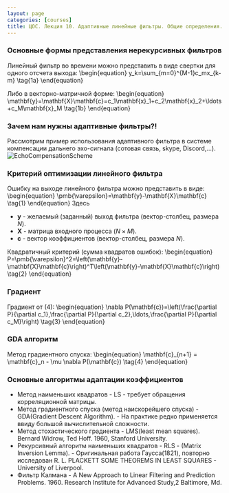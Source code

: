 ```yaml
---
layout: page
categories: [courses]
title: ЦОС. Лекция 10. Адаптивные линейные фильтры. Общие определения.
---
```


### Основные формы представления нерекурсивных фильтров

Линейный фильтр во времени можно представить в виде свертки для одного отсчета выхода:
\begin{equation}
y_k=\sum_{m=0}^{M-1}c_mx_{k-m} \tag{1a}
\end{equation}

Либо в векторно-матричной форме:
\begin{equation}
\mathbf{y}=\mathbf{X}\mathbf{c}=c_1\mathbf{x}_1+c_2\mathbf{x}_2+\ldots +c_M\mathbf{x}_M \tag{1b}
\end{equation}

### Зачем нам нужны адаптивные фильтры?!
Рассмотрим пример использования адаптивного фильтра в системе компенсации дальнего эхо-сигнала (сотовая связь, skype, Discord,...).
![EchoCompensationScheme](https://drive.google.com/uc?export=view&id=1JUDjNms5voS-LshRlNdYck4sScOl6Aqf)

### Критерий оптимизации линейного фильтра

Ошибку на выходе линейного фильтра можно представить в виде:
\begin{equation}
\pmb{\varepsilon}=\mathbf{y}-\mathbf{X}\mathbf{c} \tag{1}
\end{equation}
Здесь 
* $\mathbf{y}$ - желаемый (заданный) выход фильтра (вектор-столбец, размера $N$).
* $\mathbf{X}$ - матрица входного процесса ($N\times M$).
* $\mathbf{c}$ - вектор коэффициентов (вектор-столбец, размера $N$).

Квадратичный критерий (сумма квадратов ошибок):
\begin{equation}
P=\pmb{\varepsilon}^2=\left(\mathbf{y}-\mathbf{X}\mathbf{c}\right)^T\left(\mathbf{y}-\mathbf{X}\mathbf{c}\right) \tag{2}
\end{equation}


### Градиент

Градиент от (4):
\begin{equation}
\nabla P(\mathbf{c})=\left(\frac{\partial P}{\partial c_1},\frac{\partial P}{\partial c_2},\ldots,\frac{\partial P}{\partial c_M}\right) \tag{3}
\end{equation}

### GDA алгоритм

Метод градиентного спуска:
\begin{equation}
\mathbf{c}_{n+1} = \mathbf{c}_n - \mu \nabla P(\mathbf{c}) \tag{4}
\end{equation}

### Основные алгоритмы адаптации коэффициентов
* Метод наименьших квадратов - LS - требует обращения корреляционной матрицы.
* Метод градиентного спуска (метод наискорейшего спуска) - GDA(Gradient Descent Algorithm). - На практике редко применяется ввиду большой вычислительной сложности.
* Метод стохастического градиента - LMS(least mean squares). Bernard Widrow, Ted Hoff. 1960, Stanford University.
* Рекурсивный алгоритм наименьших квадратов - RLS - (Matrix Inversion Lemma). - Оригинальная работа Гаусса(1821), повторно исследован R. L. PLACKETT SOME THEOREMS IN LEAST SQUARES - University of Liverpool.
* Фильтр Калмана - A New Approach to Linear Filtering and Prediction Problems. 1960. Research Institute for Advanced Study,2 Baltimore, Md.

